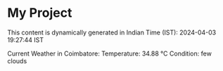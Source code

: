 # My Project

This content is dynamically generated in Indian Time (IST): 2024-04-03 19:27:44 IST


Current Weather in Coimbatore:
Temperature: 34.88 °C
Condition: few clouds
